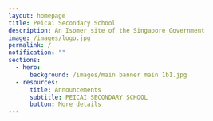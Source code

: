 ```yaml
---
layout: homepage
title: Peicai Secondary School
description: An Isomer site of the Singapore Government
image: /images/logo.jpg
permalink: /
notification: ""
sections:
  - hero:
      background: /images/main banner main 1b1.jpg
  - resources:
      title: Announcements
      subtitle: PEICAI SECONDARY SCHOOL
      button: More details
---
```

